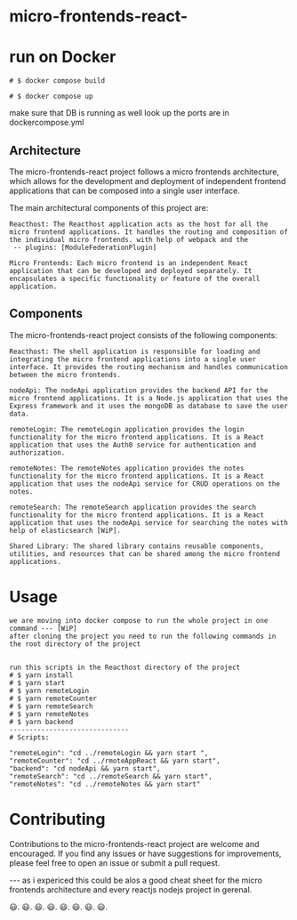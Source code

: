 # micro-frontends-react-

# run on Docker 
    # $ docker compose build

    # $ docker compose up

make sure that DB  is running as well look up the ports are in dockercompose.yml 

## Architecture

The micro-frontends-react project follows a micro frontends architecture, which allows for the development and deployment of independent frontend applications that can be composed into a single user interface.

The main architectural components of this project are:

    Reacthost: The Reacthost application acts as the host for all the micro frontend applications. It handles the routing and composition of the individual micro frontends. with help of webpack and the
     -- plugins: [ModuleFederationPlugin]

    Micro Frontends: Each micro frontend is an independent React application that can be developed and deployed separately. It encapsulates a specific functionality or feature of the overall application.

## Components

The micro-frontends-react project consists of the following components:

    Reacthost: The shell application is responsible for loading and integrating the micro frontend applications into a single user interface. It provides the routing mechanism and handles communication between the micro frontends.

    nodeApi: The nodeApi application provides the backend API for the micro frontend applications. It is a Node.js application that uses the Express framework and it uses the mongoDB as database to save the user data.

    remoteLogin: The remoteLogin application provides the login functionality for the micro frontend applications. It is a React application that uses the Auth0 service for authentication and authorization. 

    remoteNotes: The remoteNotes application provides the notes functionality for the micro frontend applications. It is a React application that uses the nodeApi service for CRUD operations on the notes.

    remoteSearch: The remoteSearch application provides the search functionality for the micro frontend applications. It is a React application that uses the nodeApi service for searching the notes with help of elasticsearch [WiP].

    Shared Library: The shared library contains reusable components, utilities, and resources that can be shared among the micro frontend applications.

# Usage

    we are moving into docker compose to run the whole project in one command --- [WiP]
    after cloning the project you need to run the following commands in the root directory of the project

    
    run this scripts in the Reacthost directory of the project
    # $ yarn install
    # $ yarn start
    # $ yarn remoteLogin
    # $ yarn remoteCounter
    # $ yarn remoteSearch
    # $ yarn remoteNotes
    # $ yarn backend
    ------------------------------
    # Scripts:

    "remoteLogin": "cd ../remoteLogin && yarn start ",
    "remoteCounter": "cd ../rmoteAppReact && yarn start",
    "backend": "cd nodeApi && yarn start",
    "remoteSearch": "cd ../remoteSearch && yarn start",
    "remoteNotes": "cd ../remoteNotes && yarn start"


# Contributing

Contributions to the micro-frontends-react project are welcome and encouraged. If you find any issues or have suggestions for improvements, please feel free to open an issue or submit a pull request.

--- as i expericed this could be alos a good cheat sheet for the micro frontends architecture and every reactjs nodejs project in gerenal.

😃.  😃.  😃.   😃.   😃.   😃.  😃.  😃. 
